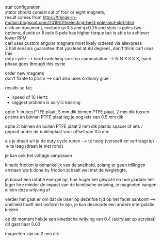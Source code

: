 star configuration  
stator should consist out of four or eight magnets;  
 result comes from https://things-in-motion.blogspot.com/2019/01/selecting-best-pole-and-slot.html  
 click on document, exclude q>0.5 and q<0.25 and slots is poles
 two options; 4 pole or 8 pole
 8 pole has higher torque but is able to achiever lower RPM  
carl uses custom angular magnets most likely ordered via aliexpress  
3 hall sensors guarantee that you lead at 90 degrees, don't think carl uses this  
duty cycle --> hard switching
six step commutation --> N N X S S X, each phase goes through this cycle

  
order new magnets  
don't fixate to prism --> carl also uses ordinary glue  

results so far;
  - speed of 10 Hertz
  - biggest problem is acrylic bearing 


optie 1: 
	buiten PTFE plaat, 3 mm dik 
	binnen PTFE plaat, 2 mm dik
	tussen prisma en binnen PTFE plaat leg je nog iets van 0.5 mm dik
	
optie 2:
    binnen en buiten PTFE plaat 2 mm dik
    plastic spacer of iets / geprint onder de buitenplaat voor offset van 0.5 mm
       
       
als je draait wil je de duty cycle tunen --> te hoog (versnelt en vertraagt ie)
                                         --> te laag (draait ie niet rond)
                                         
je kan ook het voltage aanpassen
                                         
kinetic friction is onhankelijk van de snelheid, zolang er geen trillingen onstaan
work done by friction schaalt wel met de weglengte.

je bouwt een rotatie energie op, hoe hoger het gewicht en hoe gladder het lager
hoe minder de impact van de kinetische wrijving, je magneten vangen alleen deze wrijving af


verder het gaat er om dat de laser op dezelfde tijd op het facet aankomt
 --> snelheid hoeft niet uniform te zijn, je kan desnoods een andere interpolatie kiezen

op dit moment heb je een kinetische wrijving van 0.4 (aclrylaat op acrylaat)
dit gaat naar 0.03

magneten zijn nu 2 mm dik

